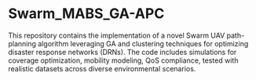 # Swarm_MABS_GA-APC
This repository contains the implementation of a novel Swarm UAV path-planning algorithm leveraging GA and clustering techniques for optimizing disaster response networks (DRNs). The code includes simulations for coverage optimization, mobility modeling, QoS compliance, tested with realistic datasets across diverse environmental scenarios.
